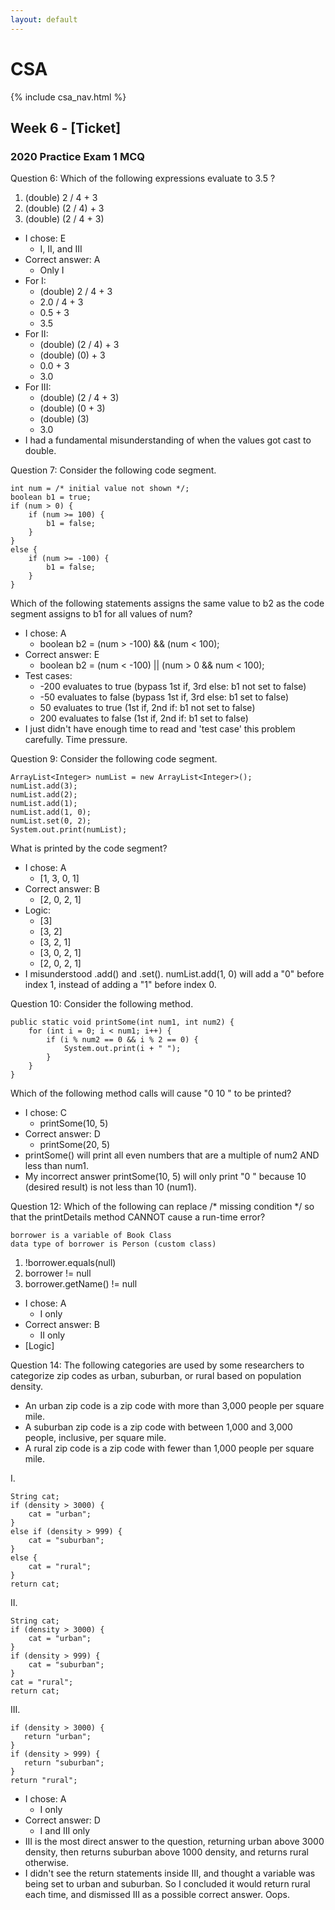 ```yaml
---
layout: default
---
```


# CSA

{% include csa_nav.html %}

## Week 6 - [Ticket]

### 2020 Practice Exam 1 MCQ

Question 6: Which of the following expressions evaluate to 3.5 ?
1. (double) 2 / 4 + 3
2. (double) (2 / 4) + 3
3. (double) (2 / 4 + 3)

* I chose: E
  * I, II, and III
* Correct answer: A
  * Only I
* For I:
  * (double) 2 / 4 + 3
  * 2.0 / 4 + 3
  * 0.5 + 3
  * 3.5
* For II:
  * (double) (2 / 4) + 3
  * (double) (0) + 3
  * 0.0 + 3
  * 3.0
* For III:
  * (double) (2 / 4 + 3)
  * (double) (0 + 3)
  * (double) (3)
  * 3.0
* I had a fundamental misunderstanding of when the values got cast to double.

Question 7: Consider the following code segment.
```
int num = /* initial value not shown */;
boolean b1 = true;
if (num > 0) {
    if (num >= 100) {
        b1 = false;
    }
}
else {
    if (num >= -100) {
        b1 = false;
    }
}
```
Which of the following statements assigns the same value to b2 as the code segment assigns to b1 for all values of num?
* I chose: A
  * boolean b2 = (num > -100) && (num < 100);
* Correct answer: E
  * boolean b2 = (num < -100) || (num > 0 && num < 100);
* Test cases:
  * -200 evaluates to true (bypass 1st if, 3rd else: b1 not set to false)
  * -50 evaluates to false (bypass 1st if, 3rd else: b1 set to false)
  * 50 evaluates to true (1st if, 2nd if: b1 not set to false)
  * 200 evaluates to false (1st if, 2nd if: b1 set to false)
* I just didn't have enough time to read and 'test case' this problem carefully. Time pressure.

Question 9: Consider the following code segment.
```
ArrayList<Integer> numList = new ArrayList<Integer>();
numList.add(3);
numList.add(2);
numList.add(1);
numList.add(1, 0);
numList.set(0, 2);
System.out.print(numList);
```
What is printed by the code segment?
* I chose: A
  * [1, 3, 0, 1]
* Correct answer: B
  * [2, 0, 2, 1]
* Logic:
  * [3]
  * [3, 2]
  * [3, 2, 1]
  * [3, 0, 2, 1]
  * [2, 0, 2, 1]
* I misunderstood .add() and .set(). numList.add(1, 0) will add a "0" before index 1, instead of adding a "1" before index 0.

Question 10: Consider the following method.
```
public static void printSome(int num1, int num2) {
    for (int i = 0; i < num1; i++) {
        if (i % num2 == 0 && i % 2 == 0) {
            System.out.print(i + " ");
        }
    }
}
```
Which of the following method calls will cause "0 10 " to be printed?
* I chose: C
  * printSome(10, 5)
* Correct answer: D
  * printSome(20, 5)
* printSome() will print all even numbers that are a multiple of num2 AND less than num1.
* My incorrect answer printSome(10, 5) will only print "0 " because 10 (desired result) is not less than 10 (num1).

Question 12: Which of the following can replace /* missing condition */ so that the printDetails method CANNOT cause a run-time error?
```
borrower is a variable of Book Class
data type of borrower is Person (custom class)
```
1. !borrower.equals(null)
2. borrower != null
3. borrower.getName() != null

* I chose: A
  * I only
* Correct answer: B
  * II only
* [Logic]

Question 14: The following categories are used by some researchers to categorize zip codes as urban, suburban, or rural based on population density.
* An urban zip code is a zip code with more than 3,000 people per square mile. 
* A suburban zip code is a zip code with between 1,000 and 3,000 people, inclusive, per square mile. 
* A rural zip code is a zip code with fewer than 1,000 people per square mile.

I.
```
String cat;
if (density > 3000) {
    cat = "urban";
}
else if (density > 999) {
    cat = "suburban";
}
else {
    cat = "rural";
}
return cat;
```

II.
```
String cat;
if (density > 3000) {
    cat = "urban";
}
if (density > 999) {
    cat = "suburban";
}
cat = "rural"; 
return cat;
```

III.
```
if (density > 3000) {
   return "urban";
}
if (density > 999) {
   return "suburban";
}
return "rural";
```

* I chose: A
  * I only
* Correct answer: D
  * I and III only
* III is the most direct answer to the question, returning urban above 3000 density, then returns suburban above 1000 density, and returns rural otherwise.
* I didn't see the return statements inside III, and thought a variable was being set to urban and suburban. So I concluded it would return rural each time, and dismissed III as a possible correct answer. Oops.
